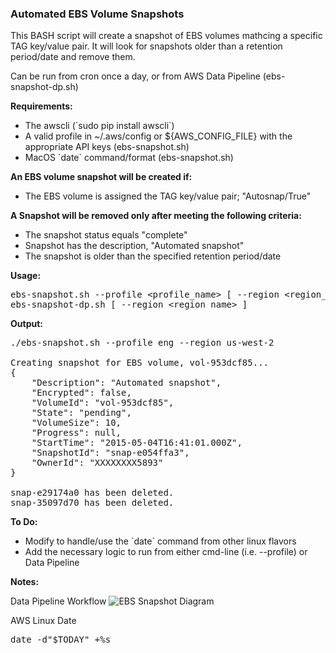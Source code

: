 ### Automated EBS Volume Snapshots

<p>
This BASH script will create a snapshot of EBS volumes mathcing
a specific TAG key/value pair. It will look for snapshots older than a retention
period/date and remove them.

<p>
Can be run from cron once a day, or from AWS Data Pipeline (ebs-snapshot-dp.sh)

<b>Requirements:</b>
<ul>
 <li> The awscli  (`sudo pip install awscli`)
 <li> A valid profile in ~/.aws/config or ${AWS_CONFIG_FILE} with the appropriate API keys (ebs-snapshot.sh)
 <li> MacOS `date` command/format (ebs-snapshot.sh)
</ul>

<p>
<b>An EBS volume snapshot will be created if:</b>
<ul>
 <li> The EBS volume is assigned the TAG key/value pair; "Autosnap/True"
</ul>

<b>A Snapshot will be removed only after meeting the following criteria:</b>
<ul>
 <li> The snapshot status equals "complete"
 <li> Snapshot has the description, "Automated snapshot"
 <li> The snapshot is older than the specified retention period/date
</ul>

<b>Usage:</b>
<p>
<pre>
ebs-snapshot.sh --profile &lt;profile_name&gt; [ --region &lt;region_name&gt; ]
ebs-snapshot-dp.sh [ --region &lt;region_name&gt; ]
</pre>

<b>Output:</b>
<pre>
./ebs-snapshot.sh --profile eng --region us-west-2

Creating snapshot for EBS volume, vol-953dcf85...
{
    "Description": "Automated snapshot", 
    "Encrypted": false, 
    "VolumeId": "vol-953dcf85", 
    "State": "pending", 
    "VolumeSize": 10, 
    "Progress": null, 
    "StartTime": "2015-05-04T16:41:01.000Z", 
    "SnapshotId": "snap-e054ffa3", 
    "OwnerId": "XXXXXXXX5893"
}

snap-e29174a0 has been deleted.
snap-35097d70 has been deleted.
</pre>

<b>To Do:</b>
<ul>
 <li> Modify to handle/use the `date` command from other linux flavors
 <li> Add the necessary logic to run from either cmd-line (i.e. --profile) or Data Pipeline
</ul>

<b>Notes:</b>

Data Pipeline Workflow
![EBS Snapshot Diagram](https://s3-us-west-2.amazonaws.com/toddm92/public/diagrams/ebs-autosnap-edp-flow.jpg)

AWS Linux Date
<p>
<pre>
date -d"$TODAY" +%s
</pre>
